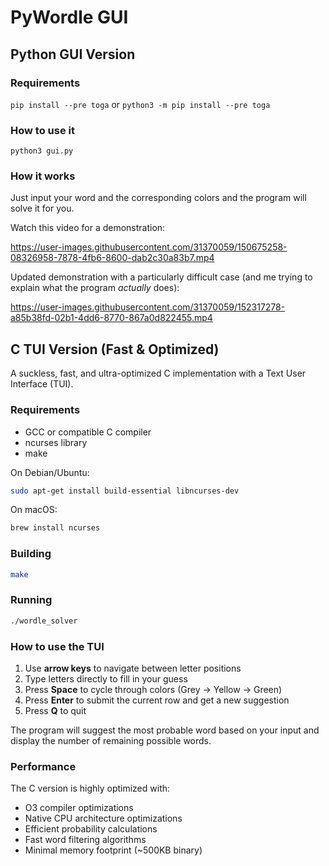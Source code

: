 # PyWordle GUI

## Python GUI Version

### Requirements

`pip install --pre toga` or `python3 -m pip install --pre toga` 

### How to use it

`python3 gui.py`

### How it works

Just input your word and the corresponding colors and the program will solve it for you.

Watch this video for a demonstration:

https://user-images.githubusercontent.com/31370059/150675258-08326958-7878-4fb6-8600-dab2c30a83b7.mp4

Updated demonstration with a particularly difficult case (and me trying to explain what the program *actually* does):

https://user-images.githubusercontent.com/31370059/152317278-a85b38fd-02b1-4dd6-8770-867a0d822455.mp4

## C TUI Version (Fast & Optimized)

A suckless, fast, and ultra-optimized C implementation with a Text User Interface (TUI).

### Requirements

- GCC or compatible C compiler
- ncurses library
- make

On Debian/Ubuntu:
```bash
sudo apt-get install build-essential libncurses-dev
```

On macOS:
```bash
brew install ncurses
```

### Building

```bash
make
```

### Running

```bash
./wordle_solver
```

### How to use the TUI

1. Use **arrow keys** to navigate between letter positions
2. Type letters directly to fill in your guess
3. Press **Space** to cycle through colors (Grey -> Yellow -> Green)
4. Press **Enter** to submit the current row and get a new suggestion
5. Press **Q** to quit

The program will suggest the most probable word based on your input and display the number of remaining possible words.

### Performance

The C version is highly optimized with:
- O3 compiler optimizations
- Native CPU architecture optimizations
- Efficient probability calculations
- Fast word filtering algorithms
- Minimal memory footprint (~500KB binary)

